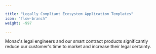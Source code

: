 ```yaml
---

title: "Legally Compliant Ecosystem Application Templates"
icon: "flow-branch"
weight: -997

---
```


Monax's legal engineers and our smart contract products significantly reduce our customer's time to market and increase their legal certainty.